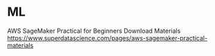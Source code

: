 # ML


AWS SageMaker Practical for Beginners Download Materials
https://www.superdatascience.com/pages/aws-sagemaker-practical-materials
